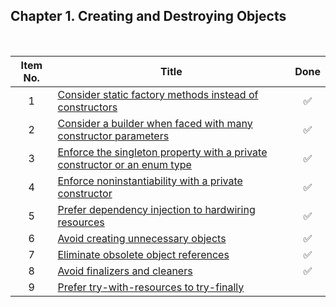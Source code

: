 ## Chapter 1. Creating and Destroying Objects
<br/>

| Item No. 	| Title                                                                              	|        Done        	|
|:--------:	|------------------------------------------------------------------------------------	|:------------------:	|
|     1    	| [Consider static factory methods instead of constructors](01.md)                   	| :white_check_mark: 	|
|     2    	| [Consider a builder when faced with many constructor parameters](02.md)            	| :white_check_mark: 	|
|     3    	| [Enforce the singleton property with a private constructor or an enum type](03.md) 	| :white_check_mark: 	|
|     4    	| [Enforce noninstantiability with a private constructor](04.md)                     	| :white_check_mark: 	|
|     5    	| [Prefer dependency injection to hardwiring resources](05.md)                       	| :white_check_mark: 	|
|     6    	| [Avoid creating unnecessary objects](06.md)                                        	| :white_check_mark: 	|
|     7    	| [Eliminate obsolete object references](07.md)                                      	| :white_check_mark: 	|
|     8    	| [Avoid finalizers and cleaners](08.md)                                             	| :white_check_mark: 	|
|     9    	| [Prefer try-with-resources to try-finally](09.md)                                  	|                    	|

